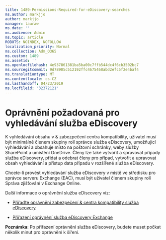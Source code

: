 ```yaml
---
title: 1489-Permissions-Required-for-eDiscovery-searches
ms.author: markjjo
author: markjjo
manager: lauraw
ms.date: ''
ms.audience: Admin
ms.topic: article
ROBOTS: NOINDEX, NOFOLLOW
localization_priority: Normal
ms.collection: Adm_O365
ms.custom: 1489
ms.assetid: ''
ms.openlocfilehash: 4e937861381ba5ba00c7ffb544dc4f6cb3502bc7
ms.sourcegitcommit: 9d78905c512192ffc4675468abd2efc5f2e4baf4
ms.translationtype: MT
ms.contentlocale: cs-CZ
ms.lasthandoff: 04/23/2019
ms.locfileid: "32372121"
---
```

# <a name="permissions-required-for-ediscovery-searches"></a>Oprávnění požadovaná pro vyhledávání služba eDiscovery

K vyhledávání obsahu v & zabezpečení centra kompatibility, uživatel musí být minimálně členem skupiny rolí správce služba eDiscovery, umožňující vyhledávání a obsahuje místo na poštovní schránky, weby služby SharePoint a umístění OneDrive. Členy lze také vytvořit a spravovat případy služba eDiscovery, přidat a odebrat členy pro případ, vytvořit a upravovat obsah vyhledávání a přístup data případu v rozšířené služba eDiscovery.

Chcete-li provést vyhledávání služba eDiscovery v místě ve středisku pro správce serveru Exchange (EAC), musí být uživatel členem skupiny rolí Správa zjišťování v Exchange Online.

Další informace o oprávnění služba eDiscovery viz: 

- [Přiřaďte oprávnění zabezpečení & centra kompatibility služba eDiscovery](https://docs.microsoft.com/office365/securitycompliance/assign-ediscovery-permissions)

- [Přiřazení oprávnění služba eDiscovery Exchange](https://docs.microsoft.com/exchange/security-and-compliance/in-place-ediscovery/assign-ediscovery-permissions)

**Poznámka**: Po přiřazení oprávnění služba eDiscovery, budete muset počkat několik minut pro oprávnění k šíření.
